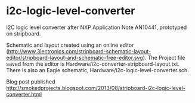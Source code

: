 i2c-logic-level-converter
=========================

I2C logic level converter after NXP Application Note AN10441, prototyped on stripboard.

Schematic and layout created using an online editor (http://www.3lectronics.com/stripboard-schematic-layout-editor/stripboard-layout-and-schematic-free-editor.svg). The Project file saved from the editor is Hardware/i2c-converter-stripboard-layout.txt. There is also an Eagle schematic, Hardware/i2c-logic-level-converter.sch.

Blog post published http://smokedprojects.blogspot.com/2013/08/stripboard-i2c-logic-level-converter.html

